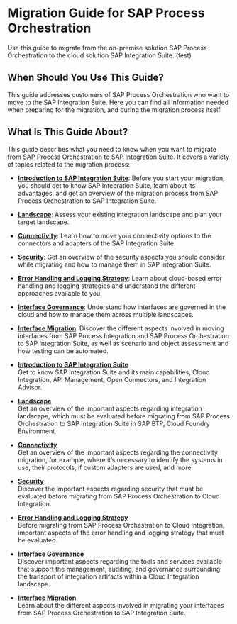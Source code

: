 <!-- loioc344b1c395144095834a961699293889 -->

# Migration Guide for SAP Process Orchestration

Use this guide to migrate from the on-premise solution SAP Process Orchestration to the cloud solution SAP Integration Suite. (test)



<a name="loioc344b1c395144095834a961699293889__section_r2c_qyg_wrb"/>

## When Should You Use This Guide?

This guide addresses customers of SAP Process Orchestration who want to move to the SAP Integration Suite. Here you can find all information needed when preparing for the migration, and during the migration process itself.



<a name="loioc344b1c395144095834a961699293889__section_pkf_qyg_wrb"/>

## What Is This Guide About?

This guide describes what you need to know when you want to migrate from SAP Process Orchestration to SAP Integration Suite. It covers a variety of topics related to the migration process:

-   **[Introduction to SAP Integration Suite](10-introduction/introduction-to-sap-integration-suite-f2d8c9c.md)**: Before you start your migration, you should get to know SAP Integration Suite, learn about its advantages, and get an overview of the migration process from SAP Process Orchestration to SAP Integration Suite.

-   **[Landscape](20-landscape/landscape-ca24a08.md)**: Assess your existing integration landscape and plan your target landscape.

-   **[Connectivity](30-connectivity/connectivity-94ab030.md)**: Learn how to move your connectivity options to the connectors and adapters of the SAP Integration Suite.

-   **[Security](40-security/security-dd0fb21.md)**: Get an overview of the security aspects you should consider while migrating and how to manage them in SAP Integration Suite.

-   **[Error Handling and Logging Strategy](50-error-handling-and-logging/error-handling-and-logging-strategy-8faa23e.md)**: Learn about cloud-based error handling and logging strategies and understand the different approaches available to you.

-   **[Interface Governance](60-interface-governance/interface-governance-e8819d7.md)**: Understand how interfaces are governed in the cloud and how to manage them across multiple landscapes.

-   **[Interface Migration](70-interface-migration/interface-migration-0cab9f4.md)**: Discover the different aspects involved in moving interfaces from SAP Process Integration and SAP Process Orchestration to SAP Integration Suite, as well as scenario and object assessment and how testing can be automated.


-   **[Introduction to SAP Integration Suite](10-introduction/introduction-to-sap-integration-suite-f2d8c9c.md "Get to know SAP Integration Suite and its main capabilities, Cloud Integration, API
		Management, Open Connectors, and Integration Advisor.")**  
Get to know SAP Integration Suite and its main capabilities, Cloud Integration, API Management, Open Connectors, and Integration Advisor.
-   **[Landscape](20-landscape/landscape-ca24a08.md "Get an overview of the important aspects regarding integration landscape, which must be
		evaluated before migrating from SAP Process Orchestration to SAP Integration Suite in SAP
		BTP, Cloud Foundry Environment.")**  
Get an overview of the important aspects regarding integration landscape, which must be evaluated before migrating from SAP Process Orchestration to SAP Integration Suite in SAP BTP, Cloud Foundry Environment.
-   **[Connectivity](30-connectivity/connectivity-94ab030.md "Get an overview of the important aspects regarding the connectivity migration, for
		example, where it’s necessary to identify the systems in use, their protocols, if custom
		adapters are used, and more.")**  
Get an overview of the important aspects regarding the connectivity migration, for example, where it’s necessary to identify the systems in use, their protocols, if custom adapters are used, and more.
-   **[Security](40-security/security-dd0fb21.md "Discover the important aspects regarding security that must be evaluated before
		migrating from SAP Process Orchestration to Cloud Integration.")**  
Discover the important aspects regarding security that must be evaluated before migrating from SAP Process Orchestration to Cloud Integration.
-   **[Error Handling and Logging Strategy](50-error-handling-and-logging/error-handling-and-logging-strategy-8faa23e.md "Before migrating from SAP Process Orchestration to Cloud Integration, important aspects
		of the error handling and logging strategy that must be evaluated.")**  
Before migrating from SAP Process Orchestration to Cloud Integration, important aspects of the error handling and logging strategy that must be evaluated.
-   **[Interface Governance](60-interface-governance/interface-governance-e8819d7.md "Discover important aspects regarding the tools and services available that support the
		management, auditing, and governance surrounding the transport of integration artifacts
		within a Cloud Integration landscape.")**  
Discover important aspects regarding the tools and services available that support the management, auditing, and governance surrounding the transport of integration artifacts within a Cloud Integration landscape.
-   **[Interface Migration](70-interface-migration/interface-migration-0cab9f4.md "Learn about the different aspects involved in migrating your interfaces from SAP Process
		Orchestration to SAP Integration Suite.")**  
Learn about the different aspects involved in migrating your interfaces from SAP Process Orchestration to SAP Integration Suite.


